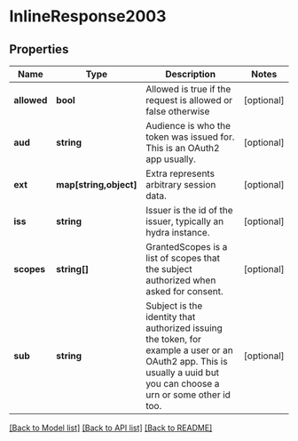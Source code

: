 # InlineResponse2003

## Properties
Name | Type | Description | Notes
------------ | ------------- | ------------- | -------------
**allowed** | **bool** | Allowed is true if the request is allowed or false otherwise | [optional] 
**aud** | **string** | Audience is who the token was issued for. This is an OAuth2 app usually. | [optional] 
**ext** | **map[string,object]** | Extra represents arbitrary session data. | [optional] 
**iss** | **string** | Issuer is the id of the issuer, typically an hydra instance. | [optional] 
**scopes** | **string[]** | GrantedScopes is a list of scopes that the subject authorized when asked for consent. | [optional] 
**sub** | **string** | Subject is the identity that authorized issuing the token, for example a user or an OAuth2 app. This is usually a uuid but you can choose a urn or some other id too. | [optional] 

[[Back to Model list]](../README.md#documentation-for-models) [[Back to API list]](../README.md#documentation-for-api-endpoints) [[Back to README]](../README.md)



